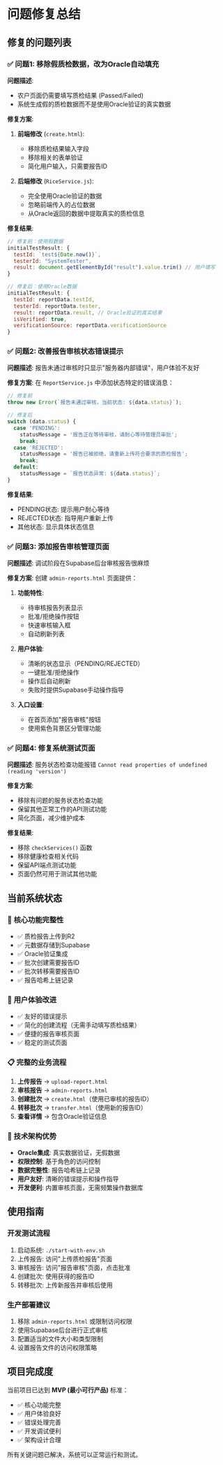 # 问题修复总结

## 修复的问题列表

### ✅ 问题1: 移除假质检数据，改为Oracle自动填充

**问题描述**: 
- 农户页面仍需要填写质检结果 (Passed/Failed)
- 系统生成假的质检数据而不是使用Oracle验证的真实数据

**修复方案**:
1. **前端修改** (`create.html`):
   - 移除质检结果输入字段
   - 移除相关的表单验证
   - 简化用户输入，只需要报告ID

2. **后端修改** (`RiceService.js`):
   - 完全使用Oracle验证的数据
   - 忽略前端传入的占位数据
   - 从Oracle返回的数据中提取真实的质检信息

**修复结果**:
```javascript
// 修复前：使用假数据
initialTestResult: {
  testId: `test${Date.now()}`,
  testerId: "SystemTester",
  result: document.getElementById("result").value.trim() // 用户填写
}

// 修复后：使用Oracle数据
initialTestResult: {
  testId: reportData.testId,
  testerId: reportData.tester,
  result: reportData.result, // Oracle验证的真实结果
  isVerified: true,
  verificationSource: reportData.verificationSource
}
```

### ✅ 问题2: 改善报告审核状态错误提示

**问题描述**: 
报告未通过审核时只显示"服务器内部错误"，用户体验不友好

**修复方案**:
在 `ReportService.js` 中添加状态特定的错误消息：

```javascript
// 修复前
throw new Error(`报告未通过审核，当前状态: ${data.status}`);

// 修复后
switch (data.status) {
  case 'PENDING':
    statusMessage = '报告正在等待审核，请耐心等待管理员审批';
    break;
  case 'REJECTED':
    statusMessage = '报告已被拒绝，请重新上传符合要求的质检报告';
    break;
  default:
    statusMessage = `报告状态异常: ${data.status}`;
}
```

**修复结果**:
- PENDING状态: 提示用户耐心等待
- REJECTED状态: 指导用户重新上传
- 其他状态: 显示具体状态信息

### ✅ 问题3: 添加报告审核管理页面

**问题描述**: 
调试阶段在Supabase后台审核报告很麻烦

**修复方案**:
创建 `admin-reports.html` 页面提供：

1. **功能特性**:
   - 待审核报告列表显示
   - 批准/拒绝操作按钮
   - 快速审核输入框
   - 自动刷新列表

2. **用户体验**:
   - 清晰的状态显示（PENDING/REJECTED）
   - 一键批准/拒绝操作
   - 操作后自动刷新
   - 失败时提供Supabase手动操作指导

3. **入口设置**:
   - 在首页添加"报告审核"按钮
   - 使用紫色背景区分管理功能

### ✅ 问题4: 修复系统测试页面

**问题描述**: 
服务状态检查功能报错 `Cannot read properties of undefined (reading 'version')`

**修复方案**:
- 移除有问题的服务状态检查功能
- 保留其他正常工作的API测试功能
- 简化页面，减少维护成本

**修复结果**:
- 移除 `checkServices()` 函数
- 移除健康检查相关代码
- 保留API端点测试功能
- 页面仍然可用于测试其他功能

## 当前系统状态

### 🎯 **核心功能完整性**
- ✅ 质检报告上传到R2
- ✅ 元数据存储到Supabase  
- ✅ Oracle验证集成
- ✅ 批次创建需要报告ID
- ✅ 批次转移需要报告ID
- ✅ 报告哈希上链记录

### 🔧 **用户体验改进**
- ✅ 友好的错误提示
- ✅ 简化的创建流程（无需手动填写质检结果）
- ✅ 便捷的报告审核页面
- ✅ 稳定的测试页面

### 📋 **完整的业务流程**
1. **上传报告** → `upload-report.html`
2. **审核报告** → `admin-reports.html` 
3. **创建批次** → `create.html`（使用已审核的报告ID）
4. **转移批次** → `transfer.html`（使用新的报告ID）
5. **查看详情** → 包含Oracle验证信息

### 🚀 **技术架构优势**
- **Oracle集成**: 真实数据验证，无假数据
- **权限控制**: 基于角色的访问控制
- **数据完整性**: 报告哈希链上记录
- **用户友好**: 清晰的错误提示和操作指导
- **开发便利**: 内置审核页面，无需频繁操作数据库

## 使用指南

### 开发测试流程
1. 启动系统: `./start-with-env.sh`
2. 上传报告: 访问"上传质检报告"页面
3. 审核报告: 访问"报告审核"页面，点击批准
4. 创建批次: 使用获得的报告ID
5. 转移批次: 上传新报告并审核后使用

### 生产部署建议
1. 移除 `admin-reports.html` 或限制访问权限
2. 使用Supabase后台进行正式审核
3. 配置适当的文件大小和类型限制
4. 设置报告文件的访问权限策略

## 项目完成度

当前项目已达到 **MVP (最小可行产品)** 标准：
- ✅ 核心功能完整
- ✅ 用户体验良好  
- ✅ 错误处理完善
- ✅ 开发调试便利
- ✅ 架构设计合理

所有关键问题已解决，系统可以正常运行和测试。 